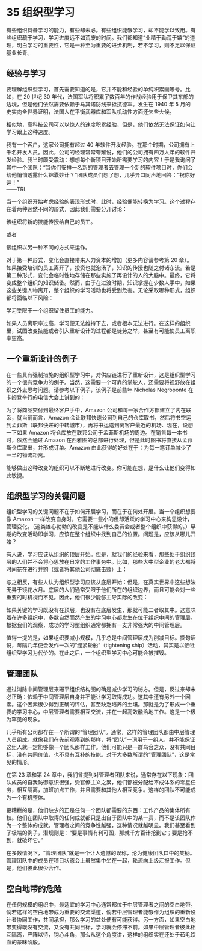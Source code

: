 # 35 组织型学习

有些组织具备学习的能力，有些却未必。有些组织能够学习，却不能学以致用。有些组织疏于学习，学习进度远不如荒废的时间。我们都知道“业精于勤荒于嬉”的道理，明白学习的重要性，它是一种至为重要的进步机制，若不学习，则不足以保证基业长青。

## 经验与学习

要理解组织型学习，首先需要知道的是，它并不能和经验的单纯积累画等号。比如，在 20 世纪 30 年代，法国军队将积累了数百年的作战经验用于保卫其东部的边境，但是他们依然需要依赖于马其诺防线来抵抗德军。发生在 1940 年 5 月的史实向全世界证明，法国人在平衡武器库和军队机动性方面还欠些火候。

相似地，高科技公司可以以惊人的速度积累经验，但是，他们依然无法保证如何让学习跟上这种速度。

我有一个客户，这家公司拥有超过 40 年软件开发经验。在那个时期，公司拥有上千名开发人员。因此，公司的经理常常夸耀说，他们的公司拥有四万人年的软件开发经验。我当时颇受震动：想想每个新项目开始所需要学习的内容！于是我询问了其中一个团队：“当你们安排一名新的管理者去管理一个新的软件项目时，你们会给他悄悄透露什么锦囊妙计？”团队成员们想了想，几乎异口同声地回答：“祝你好运！”  
——TRL

当一个组织开始考虑经验的表现形式时，此时，经验便能转换为学习。这个过程存在着两种迥然不同的形式，因此我们需要分开讨论：

该组织将新的技能传授给自己的员工。

或者

该组织以另一种不同的方式来运作。

对于第一种形式，变化会直接带来人力资本的增加（更多内容请参考第 20 章）。如果接受培训的员工离开了，投资也就泡汤了，知识的传授也随之付诸东流。若是第二种形式，变化会临时性地存储在那些实施了再设计的人的大脑中。最终，它将变成整个组织的知识储备。然而，由于在过渡时期，知识掌握在少数人手中，如果这些关键人物离开，整个组织的学习活动也将受到危害。无论采取哪种形式，组织都将面临以下风险：

学习受限于一个组织留住员工的能力。

如果人员离职率过高，学习便无法维持下去，或者根本无法进行。在这样的组织里，试图改变技能或者引入重新设计的过程都是徒劳之举，甚至有可能使员工离职率更高。

## 一个重新设计的例子

在一些具有强制措施的组织型学习中，对供应链进行了重新设计，这是组织型学习的一个很有竞争力的例子。当然，这需要一个可靠的掌舵人，还需要将视野放在组织之外去思考问题。请参考以下例子，该例子是前些年 Nicholas Negroponte 在卡姆登举行的电信大会上讲到的：

为了将商品交付到最终客户手中，Amazon 公司和每一家合作方都建立了内在联系，就当前而言，Amazon 会让联邦快速公司到自己的仓库取书，然后将书空运到孟菲斯（联邦快递的中转城市），再将书运送到离客户最近的机场、现在，设想一下如果 Amazon 将仓库放在联邦公司于孟菲斯机场的周边。在销售每一本书时，依然会通过 Amazon 在西雅图的总部进行处理，但是此时图书将直接从孟菲斯仓库取出，并形成订单。Amazon 由此获得的好处在于：为每一笔订单减少了一半的物流距离。

能够做出这种改变的组织可以不断地进行改变。你可能在想，是什么让他们变得如此敏捷。

## 组织型学习的关键问题

组织型学习的关键问题不在于如何开展学习，而在于在何处开展。当一个组织想要像 Amazon 一样改变自身时，它需要一些小的但却活跃的学习中心来构思设计，管理变化。（这类雄心勃勃的改变是不能从什么委员会或者整个组织中获得的。）早期的改变活动即学习，应该在整个组织中找到自己的位置。问题是，应该从哪儿开始？

有人说，学习应该从组织的顶层开始。但是，就我们的经验来看，那些处于组织顶层的人们并不会将心思放在日常的工作事务中。比如，那些大中型企业的老大都将时间花在进行并购（或者将其他公司彻底击败）上：

与之相反，有些人认为组织型学习应该从底层开始：但是，在真实世界中这些想法无异于镜花水月。底层的人们通常受限于他们所在的组织边界，而且可能会对一些重要的时机视而不见。因此，他们很少能够主导实际的改变：

如果关键的学习既没有在顶层，也没有在底层发生，那就可能二者取其中。这意味着在许多组织中，多数自然而然产生的学习中心都发生在位于组织中间的管理层。根据我们的观察，成功的学习型组织通常都拥有一支非常强大的中间管理层。

值得一提的是，如果组织要减小规模，几乎总是中间管理层成为削减目标。换句话说，每隔几年便会发作一次的“绷紧轮船”（tightening ship）活动，其实是以牺牲组织型学习为代价的。在此之后，一个组织型学习中心可能会被摧毁。

## 管理团队

通过消除中间管理层来碾平组织结构图的确是减少学习的秘方。但是，反过来却未必正确：依赖于中间管理层自身并不能让学习取得成功。这其中还有另外一个因素。这个因素很少得到正确的评估，甚至缺乏培养的土壤。那就是为了形成一个重要的学习中心，中层管理者需要相互交流，并在一起高效融洽地工作。这是一个极为罕见的现象。

几乎所有公司都存在一个所谓的“管理团队”。通常，这样的管理团队都由中层管理人员组成。就像我们在先前观察到的那样，将“团队”一词用于一组人，并不能保证这组人就一定能够像一个团队那样工作。他们可能只是一群乌合之众，没有共同目标，没有共同价值，也不具有互补的技能。对于大多数所谓的“管理团队”，这是常见的情形。

在第 23 章和第 24 章中，我们曾提到对管理者团队来说，通常存在以下现象：团队成员的自我防御意识很强，受官僚主义之累，他们都被分配给不成体系的零星任务，相互隔离，加班加点工作，并且需要和其他人相互竞争。这样的团队不可能成为一个有机整体。

更糟糕的是，他们缺少的正是任何一个团队都需要的东西：工作产品的集体所有权。他们在团队中取得的任何成就都只是出自于团队中的某一员，而不是该团队作为一个整体的成就。管理者之间的竞争性越强，这种情况就越明显。我们甚至看到了极端的例子，潜规则是：“要是事情有利可图，那就千方百计抢到它；要是抢不到，就破坏它。”

在多数情况下，“管理团队”就是一个让人遗憾的误称，沦为健康团队口中的笑柄。管理团队中的成员在项目状态会上虽然集中坐在一起，轮流向上级汇报工作。但是，他们彼此很少合作。

## 空白地带的危险

在任何规模的组织中，最适宜的学习中心通常都位于中层管理者之间的空白地带。倘若这样的空白地带成为重要的交流渠道，倘若中层管理者能够作为组织的重新设计者协同工作，共同承担，那么学习的益处便有可能获得。另一方面，如果空白地带变得既没有交流，又没有共同目标，学习就会停滞不前。如果中层管理者彼此相互隔离，严阵以待，钩心斗角，那么从这个角度讲，这样的组织实在还处于茹毛饮血的蒙昧阶殷。
